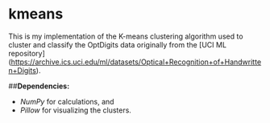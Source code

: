 # kmeans
This is my implementation of the K-means clustering algorithm used to cluster and classify the OptDigits data originally from the [UCI ML repository] (https://archive.ics.uci.edu/ml/datasets/Optical+Recognition+of+Handwritten+Digits).


##**Dependencies:**
- *NumPy* for calculations, and 
- *Pillow* for visualizing the clusters.

